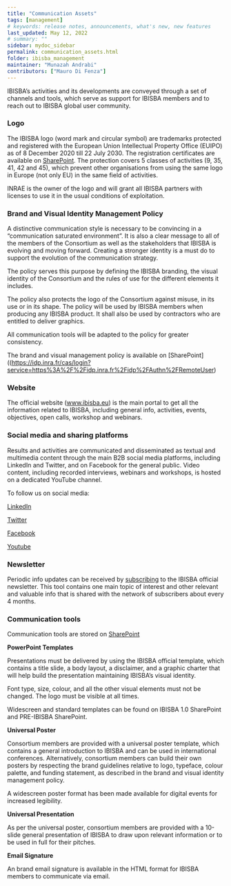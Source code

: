 ```yaml
---
title: "Communication Assets"
tags: [management]
# keywords: release notes, announcements, what's new, new features
last_updated: May 12, 2022
# summary: ""
sidebar: mydoc_sidebar
permalink: communication_assets.html
folder: ibisba_management
maintainer: "Munazah Andrabi"
contributors: ["Mauro Di Fenza"] 
---
```



IBISBA’s activities and its developments are conveyed through a set of channels and tools, which serve as support for IBISBA members and to reach out to IBISBA global user community.

### Logo

The IBISBA logo (word mark and circular symbol) are trademarks protected and registered with the European Union Intellectual Property Office (EUIPO) as of 8 December 2020 till 22 July 2030. The registration certificates are available on [SharePoint](https://idp.inra.fr/cas/login?service=https%3A%2F%2Fidp.inra.fr%2Fidp%2FAuthn%2FRemoteUser). The protection covers 5 classes of activities (9, 35, 41, 42 and 45), which prevent other organisations from using the same logo in Europe (not only EU) in the same field of activities.

INRAE is the owner of the logo and will grant all IBISBA partners with licenses to use it in the usual conditions of exploitation.

### Brand and Visual Identity Management Policy

A distinctive communication style is necessary to be convincing in a “communication saturated environment”. It is also a clear message to all of the members of the Consortium as well as the stakeholders that IBISBA is evolving and moving forward. Creating a stronger identity is a must do to support the evolution of the communication strategy. 

The policy serves this purpose by defining the IBISBA branding, the visual identity of the Consortium and the rules of use for the different elements it includes. 

The policy also protects the logo of the Consortium against misuse, in its use or in its shape. The policy will be used by IBISBA members when producing any IBISBA product. It shall also be used by contractors who are entitled to deliver graphics.

All communication tools will be adapted to the policy for greater consistency.

The brand and visual management policy is available on [SharePoint]((https://idp.inra.fr/cas/login?service=https%3A%2F%2Fidp.inra.fr%2Fidp%2FAuthn%2FRemoteUser)

### Website

The official website (www.ibisba.eu) is the main portal to get all the information related to IBISBA, including general info, activities, events, objectives, open calls, workshop and webinars.

### Social media and sharing platforms

Results and activities are communicated and disseminated as textual and multimedia content through the main B2B social media platforms, including LinkedIn and Twitter, and on Facebook for the general public. Video content, including recorded interviews, webinars and workshops, is hosted on a dedicated YouTube channel.

To follow us on social media:

[LinkedIn](https://www.linkedin.com/company/ibisba-1-0/)

[Twitter](https://twitter.com/ibisba_biotech)

[Facebook](https://www.facebook.com/ibisbaBiotech)

[Youtube](https://www.youtube.com/channel/UC1Ldlo0spPVFPSL1_ZCO1Kg)



### Newsletter

Periodic info updates can be received by [subscribing](https://www.ibisba.eu/News-and-Events/Subscribe-to-our-newsletter) to the IBISBA official newsletter. This tool contains one main topic of interest and other relevant and valuable info that is shared with the network of subscribers about every 4 months.


### Communication tools

Communication tools are stored on [SharePoint](https://idp.inra.fr/cas/login?service=https%3A%2F%2Fidp.inra.fr%2Fidp%2FAuthn%2FRemoteUser)

**PowerPoint Templates**

Presentations must be delivered by using the IBISBA official template, which contains a title slide, a body layout, a disclaimer, and a graphic charter that will help build the presentation maintaining IBISBA’s visual identity.

Font type, size, colour, and all the other visual elements must not be changed. The logo must be visible at all times.

Widescreen and standard templates can be found on IBISBA 1.0 SharePoint and PRE-IBISBA SharePoint.

**Universal Poster**

Consortium members are provided with a universal poster template, which contains a general introduction to IBISBA and can be used in international conferences. Alternatively, consortium members can build their own posters by respecting the brand guidelines relative to logo, typeface, colour palette, and funding statement, as described in the brand and visual identity management policy.

A widescreen poster format has been made available for digital events for increased legibility.

**Universal Presentation**

As per the universal poster, consortium members are provided with a 10-slide general presentation of IBISBA to draw upon relevant information or to be used in full for their pitches.

**Email Signature**

An brand email signature is available in the HTML format for IBISBA members to communicate via email.

